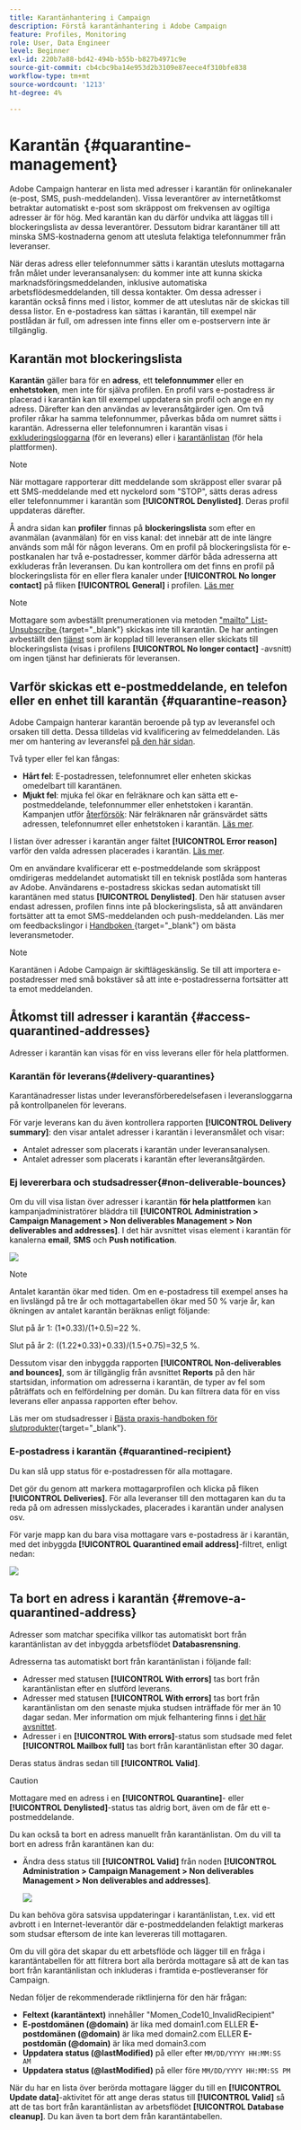```yaml
---
title: Karantänhantering i Campaign
description: Förstå karantänhantering i Adobe Campaign
feature: Profiles, Monitoring
role: User, Data Engineer
level: Beginner
exl-id: 220b7a88-bd42-494b-b55b-b827b4971c9e
source-git-commit: cb4cbc9ba14e953d2b3109e87eece4f310bfe838
workflow-type: tm+mt
source-wordcount: '1213'
ht-degree: 4%

---
```


# Karantän {#quarantine-management}

Adobe Campaign hanterar en lista med adresser i karantän för onlinekanaler (e-post, SMS, push-meddelanden). Vissa leverantörer av internetåtkomst betraktar automatiskt e-post som skräppost om frekvensen av ogiltiga adresser är för hög. Med karantän kan du därför undvika att läggas till i blockeringslista av dessa leverantörer. Dessutom bidrar karantäner till att minska SMS-kostnaderna genom att utesluta felaktiga telefonnummer från leveranser.

När deras adress eller telefonnummer sätts i karantän utesluts mottagarna från målet under leveransanalysen: du kommer inte att kunna skicka marknadsföringsmeddelanden, inklusive automatiska arbetsflödesmeddelanden, till dessa kontakter. Om dessa adresser i karantän också finns med i listor, kommer de att uteslutas när de skickas till dessa listor. En e-postadress kan sättas i karantän, till exempel när postlådan är full, om adressen inte finns eller om e-postservern inte är tillgänglig.

<!--For more on best practices to secure and optimize your deliveries, refer to [this page](delivery-best-practices.md).-->

## Karantän mot blockeringslista

**Karantän** gäller bara för en **adress**, ett **telefonnummer** eller en **enhetstoken**, men inte för själva profilen. En profil vars e-postadress är placerad i karantän kan till exempel uppdatera sin profil och ange en ny adress. Därefter kan den användas av leveransåtgärder igen. Om två profiler råkar ha samma telefonnummer, påverkas båda om numret sätts i karantän. Adresserna eller telefonnumren i karantän visas i [exkluderingsloggarna](#delivery-quarantines) (för en leverans) eller i [karantänlistan](#non-deliverable-bounces) (för hela plattformen).

>[!NOTE]
>
>När mottagare rapporterar ditt meddelande som skräppost eller svarar på ett SMS-meddelande med ett nyckelord som &quot;STOP&quot;, sätts deras adress eller telefonnummer i karantän som **[!UICONTROL Denylisted]**. Deras profil uppdateras därefter.

Å andra sidan kan **profiler** finnas på **blockeringslista** som efter en avanmälan (avanmälan) för en viss kanal: det innebär att de inte längre används som mål för någon leverans. Om en profil på blockeringslista för e-postkanalen har två e-postadresser, kommer därför båda adresserna att exkluderas från leveransen. Du kan kontrollera om det finns en profil på blockeringslista för en eller flera kanaler under **[!UICONTROL No longer contact]** på fliken **[!UICONTROL General]** i profilen. [Läs mer](../audiences/view-profiles.md)

>[!NOTE]
>
>Mottagare som avbeställt prenumerationen via metoden [&quot;mailto&quot; List-Unsubscribe ](https://experienceleague.adobe.com/sv/docs/deliverability-learn/deliverability-best-practice-guide/additional-resources/campaign/acc-technical-recommendations#mailto-list-unsubscribe){target="_blank"} skickas inte till karantän. De har antingen avbeställt den [tjänst](../start/subscriptions.md) som är kopplad till leveransen eller skickats till blockeringslista (visas i profilens **[!UICONTROL No longer contact]** -avsnitt) om ingen tjänst har definierats för leveransen.

<!--For the mobile app channel, device tokens are quarantined.-->

## Varför skickas ett e-postmeddelande, en telefon eller en enhet till karantän {#quarantine-reason}

Adobe Campaign hanterar karantän beroende på typ av leveransfel och orsaken till detta. Dessa tilldelas vid kvalificering av felmeddelanden. Läs mer om hantering av leveransfel [på den här sidan](delivery-failures.md).

Två typer eller fel kan fångas:

* **Hårt fel**: E-postadressen, telefonnumret eller enheten skickas omedelbart till karantänen.
* **Mjukt fel**: mjuka fel ökar en felräknare och kan sätta ett e-postmeddelande, telefonnummer eller enhetstoken i karantän. Kampanjen utför [återförsök](delivery-failures.md#retries): När felräknaren når gränsvärdet sätts adressen, telefonnumret eller enhetstoken i karantän. [Läs mer](delivery-failures.md#retries).

I listan över adresser i karantän anger fältet **[!UICONTROL Error reason]** varför den valda adressen placerades i karantän. [Läs mer](#identifying-quarantined-addresses-for-the-entire-platform).


Om en användare kvalificerar ett e-postmeddelande som skräppost omdirigeras meddelandet automatiskt till en teknisk postlåda som hanteras av Adobe. Användarens e-postadress skickas sedan automatiskt till karantänen med status **[!UICONTROL Denylisted]**.    Den här statusen avser endast adressen, profilen finns inte på blockeringslista, så att användaren fortsätter att ta emot SMS-meddelanden och push-meddelanden. Läs mer om feedbackslingor i [Handboken ](https://experienceleague.adobe.com/docs/deliverability-learn/deliverability-best-practice-guide/transition-process/infrastructure.html?lang=sv-SE#feedback-loops){target="_blank"} om bästa leveransmetoder.

>[!NOTE]
>
>Karantänen i Adobe Campaign är skiftlägeskänslig.    Se till att importera e-postadresser med små bokstäver så att inte e-postadresserna fortsätter att ta emot meddelanden.

## Åtkomst till adresser i karantän {#access-quarantined-addresses}

Adresser i karantän kan visas för en viss leverans eller för hela plattformen.

### Karantän för leverans{#delivery-quarantines}

Karantänadresser listas under leveransförberedelsefasen i leveransloggarna på kontrollpanelen för leverans.

För varje leverans kan du även kontrollera rapporten **[!UICONTROL Delivery summary]**: den visar antalet adresser i karantän i leveransmålet och visar:

* Antalet adresser som placerats i karantän under leveransanalysen.
* Antalet adresser som placerats i karantän efter leveransåtgärden.

### Ej levererbara och studsadresser{#non-deliverable-bounces}

Om du vill visa listan över adresser i karantän **för hela plattformen** kan kampanjadministratörer bläddra till **[!UICONTROL Administration > Campaign Management > Non deliverables Management > Non deliverables and addresses]**. I det här avsnittet visas element i karantän för kanalerna **email**, **SMS** och **Push notification**.

![](assets/tech-quarantine.png)

>[!NOTE]
>
>Antalet karantän ökar med tiden. Om en e-postadress till exempel anses ha en livslängd på tre år och mottagartabellen ökar med 50 % varje år, kan ökningen av antalet karantän beräknas enligt följande:
>
>Slut på år 1: (1&#42;0.33)/(1+0.5)=22 %.
>
>Slut på år 2: ((1.22&#42;0.33)+0.33)/(1.5+0.75)=32,5 %.

Dessutom visar den inbyggda rapporten **[!UICONTROL Non-deliverables and bounces]**, som är tillgänglig från avsnittet **Reports** på den här startsidan, information om adresserna i karantän, de typer av fel som påträffats och en felfördelning per domän. Du kan filtrera data för en viss leverans eller anpassa rapporten efter behov.

Läs mer om studsadresser i [Bästa praxis-handboken för slutprodukter](https://experienceleague.adobe.com/docs/deliverability-learn/deliverability-best-practice-guide/metrics-for-deliverability/bounces.html?lang=sv-SE){target="_blank"}.

### E-postadress i karantän {#quarantined-recipient}

Du kan slå upp status för e-postadressen för alla mottagare.

Det gör du genom att markera mottagarprofilen och klicka på fliken **[!UICONTROL Deliveries]**. För alla leveranser till den mottagaren kan du ta reda på om adressen misslyckades, placerades i karantän under analysen osv.

För varje mapp kan du bara visa mottagare vars e-postadress är i karantän, med det inbyggda **[!UICONTROL Quarantined email address]**-filtret, enligt nedan:

![](assets/quarantine-filter.png)


## Ta bort en adress i karantän {#remove-a-quarantined-address}

Adresser som matchar specifika villkor tas automatiskt bort från karantänlistan av det inbyggda arbetsflödet **Databasrensning**.

Adresserna tas automatiskt bort från karantänlistan i följande fall:

* Adresser med statusen **[!UICONTROL With errors]** tas bort från karantänlistan efter en slutförd leverans.
* Adresser med statusen **[!UICONTROL With errors]** tas bort från karantänlistan om den senaste mjuka studsen inträffade för mer än 10 dagar sedan. Mer information om mjuk felhantering finns i [det här avsnittet](#soft-error-management).
* Adresser i en **[!UICONTROL With errors]**-status som studsade med felet **[!UICONTROL Mailbox full]** tas bort från karantänlistan efter 30 dagar.

Deras status ändras sedan till **[!UICONTROL Valid]**.

>[!CAUTION]
>
>Mottagare med en adress i en **[!UICONTROL Quarantine]**- eller **[!UICONTROL Denylisted]**-status tas aldrig bort, även om de får ett e-postmeddelande.

Du kan också ta bort en adress manuellt från karantänlistan. Om du vill ta bort en adress från karantänen kan du:

* Ändra dess status till **[!UICONTROL Valid]** från noden **[!UICONTROL Administration > Campaign Management > Non deliverables Management > Non deliverables and addresses]**.

  ![](assets/tech-quarantine-status.png)

Du kan behöva göra satsvisa uppdateringar i karantänlistan, t.ex. vid ett avbrott i en Internet-leverantör där e-postmeddelanden felaktigt markeras som studsar eftersom de inte kan levereras till mottagaren.

Om du vill göra det skapar du ett arbetsflöde och lägger till en fråga i karantäntabellen för att filtrera bort alla berörda mottagare så att de kan tas bort från karantänlistan och inkluderas i framtida e-postleveranser för Campaign.

Nedan följer de rekommenderade riktlinjerna för den här frågan:

* **Feltext (karantäntext)** innehåller &quot;Momen_Code10_InvalidRecipient&quot;
* **E-postdomänen (@domain)** är lika med domain1.com ELLER **E-postdomänen (@domain)** är lika med domain2.com ELLER **E-postdomän (@domain)** är lika med domain3.com
* **Uppdatera status (@lastModified)** på eller efter `MM/DD/YYYY HH:MM:SS AM`
* **Uppdatera status (@lastModified)** på eller före `MM/DD/YYYY HH:MM:SS PM`

När du har en lista över berörda mottagare lägger du till en **[!UICONTROL Update data]**-aktivitet för att ange deras status till **[!UICONTROL Valid]** så att de tas bort från karantänlistan av arbetsflödet **[!UICONTROL Database cleanup]**. Du kan även ta bort dem från karantäntabellen.

